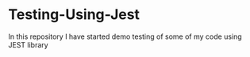 # Testing-Using-Jest
In this repository I have started demo testing of some of my code using JEST library
